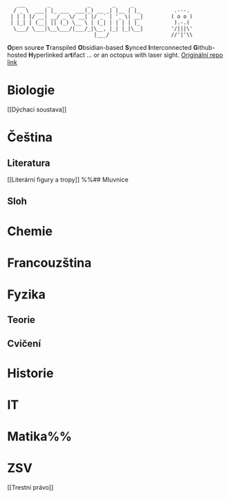 ```
   ___       _            _       _     _  
  / _ \  ___| |_ ___  ___(_) __ _| |__ | |_           .---.
 | | | |/ __| __/ _ \/ __| |/ _` | '_ \| __|         ( o o )
 | |_| | (__| || (_) \__ \ | (_| | | | | |_           ).-.(
  \___/ \___|\__\___/|___/_|\__, |_| |_|\__|         '/|||\'
                            |___/                    //'|'\\
```
**O**pen sour**c**e **T**ranspiled **O**bsidian-based **S**ynced **I**nterconnected **G**ithub-hosted **H**yperlinked ar**t**ifact ... or an octopus with laser sight. [Originální repo link](https://github.com/antizombie35/octosight)


# Biologie
[[Dýchací soustava]]
# Čeština
## Literatura
[[Literární figury a tropy]]
%%## Mluvnice
## Sloh
# Chemie
# Francouzština
# Fyzika
## Teorie
## Cvičení
# Historie
# IT
# Matika%%
# ZSV
[[Trestní právo]]